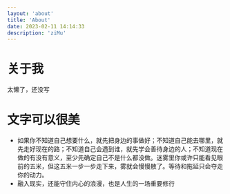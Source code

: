 ```yaml
---
layout: 'about'
title: 'About'
date: 2023-02-11 14:14:33
description: 'ziMu'
---
```


# 关于我

太懒了，还没写

# 文字可以很美

- 如果你不知道自己想要什么，就先把身边的事做好；不知道自己能去哪里，就先走好现在的路；不知道自己会遇到谁，就先学会善待身边的人；不知道现在做的有没有意义，至少先确定自己不是什么都没做。迷雾里你或许只能看见眼前的五米，但这五米一步一步走下来，雾就会慢慢散了。等待和拖延只会夺走你的动力。
- 融入现实，还能守住内心的浪漫，也是人生的一场重要修行
